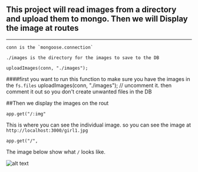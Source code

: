 
## This project will read images from a directory and upload them to mongo. Then we will Display the image at routes

-----
```
conn is the `mongoose.connection`
```
```
./images is the directory for the images to save to the DB
```
`uploadImages(conn, "./images");`

####first you want to run this function to make sure you have the images in the `fs.files`
uploadImages(conn, "./images"); // uncomment it.
then comment it out so you don't create unwanted files in the DB

##Then we display the images on the rout
```
app.get("/:img"
```

This is where you can see the individual image. so you can see the image at `http://localhost:3000/girl1.jpg`

```
app.get("/",
```

The image below show what `/` looks like.

![alt text](https://github.com/jack2ky/setup-gridfs-stream-to-view-multiple-images-in-screen/blob/master/indexRoute.png "view of page")
